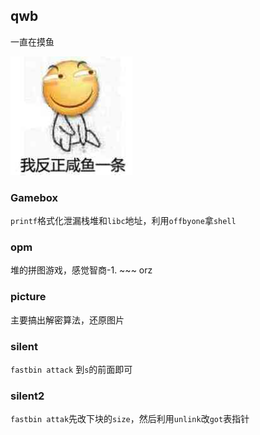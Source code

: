 
## qwb

一直在摸鱼

![](./xianyu.jpg)

### Gamebox

`printf`格式化泄漏栈堆和`libc`地址，利用`offbyone`拿`shell`

### opm

堆的拼图游戏，感觉智商-1.   ~~~ orz

### picture

主要搞出解密算法，还原图片


### silent

`fastbin attack` 到`s`的前面即可

### silent2

`fastbin attak`先改下块的`size`，然后利用`unlink`改`got`表指针


